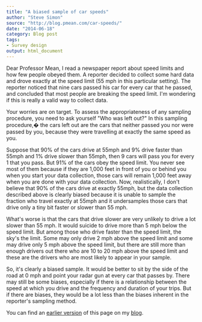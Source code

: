 ```yaml
---
title: "A biased sample of car speeds"
author: "Steve Simon"
source: "http://blog.pmean.com/car-speeds/"
date: "2014-06-18"
category: Blog post
tags:
- Survey design
output: html_document
---
```


Dear Professor Mean, I read a newspaper report about speed limits and
how few people obeyed them. A reporter decided to collect some hard data
and drove exactly at the speed limit (55 mph in this particular
setting). The reporter noticed that nine cars passed his car for every
car that he passed, and concluded that most people are breaking the
speed limit. I'm wondering if this is really a valid way to collect
data.

<!---More--->

Your worries are on target. To assess the appropriateness of any
sampling procedure, you need to ask yourself "Who was left out?" In this
sampling procedure,� the cars left out are the cars that neither passed
you nor were passed by you, because they were travelling at exactly the
same speed as you.

Suppose that 90% of the cars drive at 55mph and 9% drive faster than
55mph and 1% drive slower than 55mph, then 9 cars will pass you for
every 1 that you pass. But 91% of the cars obey the speed limit. You
never see most of them because if they are 1,000 feet in front of you or
behind you when you start your data collection, those cars will remain
1,000 feet away when you are done with your data collection. Now,
realistically, I don't believe that 90% of the cars drive at exactly
55mph, but the data collection described above is clearly biased because
it is unable to sample the fraction who travel exactly at 55mph and it
undersamples those cars that drive only a tiny bit faster or slower than
55 mph.

What's worse is that the cars that drive slower are very unlikely to
drive a lot slower than 55 mph. It would suicide to drive more than 5
mph below the speed limit. But among those who drive faster than the
speed limit, the sky's the limit. Some may only drive 2 mph above the
speed limit and some may drive only 5 mph above the speed limit, but
there are still more than enough drivers out there who are 10 to 20 mph
above the speed limit and these are the drivers who are most likely to
appear in your sample.

So, it's clearly a biased sample. It would be better to sit by the side
of the road at 0 mph and point your radar gun at every car that passes
by. There may still be some biases, especially if there is a
relationship between the speed at which you drive and the frequency and
duration of your trips. But if there are biases, they would be a lot
less than the biases inherent in the reporter's sampling method.

You can find an [earlier version][sim1] of this page on my [blog][sim2].

[sim1]: http://blog.pmean.com/car-speeds/
[sim2]: http://blog.pmean.com